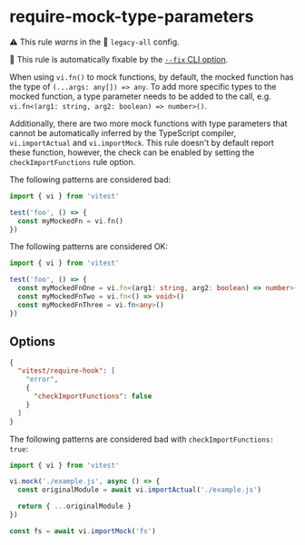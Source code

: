 # require-mock-type-parameters

⚠️ This rule _warns_ in the 🔵 `legacy-all` config.

🔧 This rule is automatically fixable by the [`--fix` CLI option](https://eslint.org/docs/latest/user-guide/command-line-interface#--fix).

<!-- end auto-generated rule header -->

When using `vi.fn()` to mock functions, by default, the mocked function has the type of `(...args: any[]) => any`. To add more specific types to the mocked function, a type parameter needs to be added to the call, e.g. `vi.fn<(arg1: string, arg2: boolean) => number>()`.

Additionally, there are two more mock functions with type parameters that cannot be automatically inferred by the TypeScript compiler, `vi.importActual` and `vi.importMock`. This rule doesn't by default report these function, however, the check can be enabled by setting the `checkImportFunctions` rule option.

The following patterns are considered bad:

```ts
import { vi } from 'vitest'

test('foo', () => {
  const myMockedFn = vi.fn()
})
```

The following patterns are considered OK:

```ts
import { vi } from 'vitest'

test('foo', () => {
  const myMockedFnOne = vi.fn<(arg1: string, arg2: boolean) => number>()
  const myMockedFnTwo = vi.fn<() => void>()
  const myMockedFnThree = vi.fn<any>()
})
```

## Options

```json
{
  "vitest/require-hook": [
    "error",
    {
      "checkImportFunctions": false
    }
  ]
}
```

The following patterns are considered bad with `checkImportFunctions: true`:

```ts
import { vi } from 'vitest'

vi.mock('./example.js', async () => {
  const originalModule = await vi.importActual('./example.js')

  return { ...originalModule }
})
```

```ts
const fs = await vi.importMock('fs')
```

